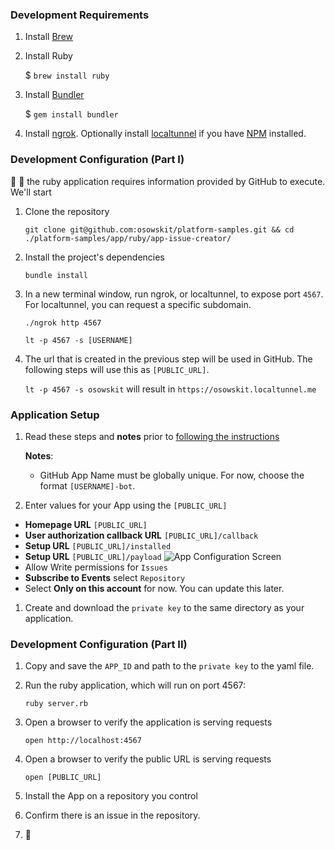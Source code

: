 

### Development Requirements

1. Install [Brew](https://brew.sh/)
1. Install Ruby

    $ `brew install ruby`
1. Install [Bundler](http://gembundler.com/)

    $ `gem install bundler`
1. Install [ngrok](https://ngrok.com/). Optionally install [localtunnel](https://localtunnel.github.io/www/) if you have [NPM](https://www.npmjs.com/) installed.

### Development Configuration (Part I)

:chicken: :egg: the ruby application requires information provided by GitHub to execute. We'll start 

1. Clone the repository 

    `git clone git@github.com:osowskit/platform-samples.git && cd ./platform-samples/app/ruby/app-issue-creator/`      
1. Install the project's dependencies

    `bundle install`
1. In a new terminal window, run ngrok, or localtunnel, to expose port `4567`. For localtunnel, you can request a specific subdomain.

    `./ngrok http 4567`
    
    `lt -p 4567 -s [USERNAME]`

1. The url that is created in the previous step will be used in GitHub. The following steps will use this as `[PUBLIC_URL]`.

    `lt -p 4567 -s osowskit` will result in `https://osowskit.localtunnel.me`
    
### Application Setup

1. Read these steps and **notes** prior to [following the instructions](https://developer.github.com/apps/building-integrations/setting-up-and-registering-github-apps/registering-github-apps/)

    **Notes**: 
    * GitHub App Name must be globally unique. For now, choose the format `[USERNAME]-bot`.  
1. Enter values for your App using the `[PUBLIC_URL]`
  * **Homepage URL** `[PUBLIC_URL]`
  * **User authorization callback URL** `[PUBLIC_URL]/callback`
  * **Setup URL** `[PUBLIC_URL]/installed`
  * **Setup URL** `[PUBLIC_URL]/payload`
    ![App Configuration Screen](https://user-images.githubusercontent.com/768821/31565645-63f8b45c-b01c-11e7-94cd-8f85171ef207.png)
  * Allow Write permissions for `Issues`
  * **Subscribe to Events** select `Repository`
  * Select **Only on this account** for now. You can update this later.
1. Create and download the `private key` to the same directory as your application.

### Development Configuration (Part II)

1. Copy and save the `APP_ID` and path to the `private key` to the yaml file. 
1. Run the ruby application, which will run on port 4567:

    `ruby server.rb`
1. Open a browser to verify the application is serving requests

    `open http://localhost:4567`
1. Open a browser to verify the public URL is serving requests

    `open [PUBLIC_URL]`
1. Install the App on a repository you control
1. Confirm there is an issue in the repository.
1. :tada:
